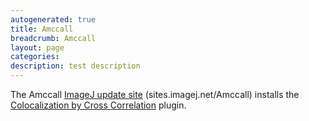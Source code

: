 ```yaml
---
autogenerated: true
title: Amccall
breadcrumb: Amccall
layout: page
categories: 
description: test description
---
```


The Amccall [ ImageJ update site](Update_Sites "wikilink") (sites.imagej.net/Amccall) installs the [Colocalization by Cross Correlation](Colocalization_by_Cross_Correlation "wikilink") plugin.
